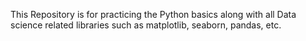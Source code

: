 This Repository is for practicing the Python basics along with all Data science related libraries such as matplotlib, seaborn, pandas, etc.

